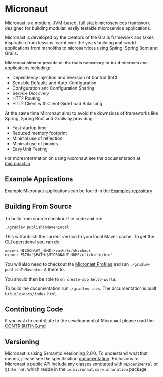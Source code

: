 # Micronaut 

Micronaut is a modern, JVM-based, full stack microservices framework designed for building modular, easily testable microservice applications.

Micronaut is developed by the creators of the Grails framework and takes inspiration from lessons learnt over the years building real-world applications from monoliths to microservices using Spring, Spring Boot and Grails.

Micronaut aims to provide all the tools necessary to build microservice applications including:

* Dependency Injection and Inversion of Control (IoC)
* Sensible Defaults and Auto-Configuration
* Configuration and Configuration Sharing
* Service Discovery
* HTTP Routing
* HTTP Client with Client-Side Load Balancing

At the same time Micronaut aims to avoid the downsides of frameworks like Spring, Spring Boot and Grails by providing:

* Fast startup time
* Reduced memory footprint
* Minimal use of reflection
* Minimal use of proxies
* Easy Unit Testing

For more information on using Micronaut see the documentation at [micronaut.io](http://micronaut.io)

## Example Applications

Example Micronaut applications can be found in the [Examples repository](https://github.com/micronaut-projects/micronaut-examples)

## Building From Source

To build from source checkout the code and run:

```
./gradlew publishToMavenLocal
```

This will publish the current version to your local Maven cache. To get the CLI operational you can do:

```
export MICRONAUT_HOME=/path/to/checkout
export PATH="$PATH:$MICRONAUT_HOME/cli/build/bin"
```

You will also need to checkout the [Micronaut Profiles](https://github.com/micronaut-projects/micronaut-profiles/) and run `./gradlew publishToMavenLocal` there to.

You should then be able to `mn create-app hello-world`.

To build the documentation run `./gradlew docs`. The documentation is built to `build/docs/index.html`.

## Contributing Code

If you wish to contribute to the development of Micronaut please read the [CONTRIBUTING.md](CONTRIBUTING.md)

## Versioning

Micronaut is using Semantic Versioning 2.0.0. To understand what that means, please see the specification [documentation](https://semver.org/). Exclusions to Micronaut's public API include any classes annotated with `@Experimental` or `@Internal`, which reside in the `io.micronaut.core.annotation` package.


